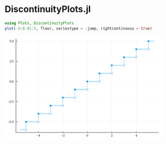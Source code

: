 # DiscontinuityPlots.jl

```julia
using Plots, DiscontinuityPlots
plot(-5:0.01:5, floor, seriestype = :jump, rightcontinuous = true)
```

![floor-function](https://raw.githubusercontent.com/sswatson/DiscontinuityPlots.jl/main/example.svg)
